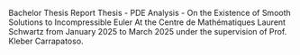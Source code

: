 Bachelor Thesis Report
Thesis - PDE Analysis - On the Existence of Smooth Solutions to Incompressible Euler
At the Centre de Mathématiques Laurent Schwartz from January 2025 to March 2025 under the supervision of Prof. Kleber Carrapatoso.
